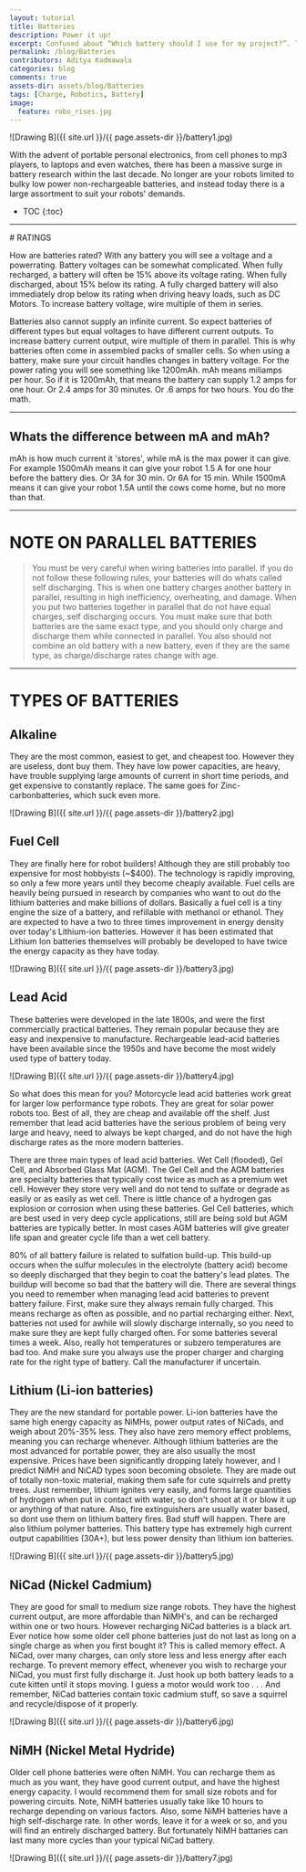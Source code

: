 ```yaml
---
layout: tutorial
title: Batteries
description: Power it up!
excerpt: Confused about “Which battery should I use for my project?”. There exist different types of batteries in the market. This is a guide for types of batteries and the basic conventions & symbols used by these batteries.
permalink: /blog/Batteries
contributors: Aditya Kadmawala
categories: blog
comments: true
assets-dir: assets/blog/Batteries
tags: [Charge, Robotics, Battery]
image:
  feature: robo_rises.jpg
---
```


![Drawing B]({{ site.url }}/{{ page.assets-dir }}/battery1.jpg)

With the advent of portable personal electronics, from cell phones to mp3 players, to laptops and even watches, there has been a massive surge in battery research within the last decade. No longer are your robots limited to bulky low power non-rechargeable batteries, and instead today there is a large assortment to suit your robots' demands.

* TOC
{:toc}

<hr>
# RATINGS

How are batteries rated? With any battery you will see a voltage and a powerrating. Battery voltages can be somewhat complicated. When fully recharged, a battery will often be 15% above its voltage rating. When fully discharged, about 15% below its rating. A fully charged battery will also immediately drop below its rating when driving heavy loads, such as DC Motors. To increase battery voltage, wire multiple of them in series.

Batteries also cannot supply an infinite current. So expect batteries of different types but equal voltages to have different current outputs. To increase battery current output, wire multiple of them in parallel. This is why batteries often come in assembled packs of smaller cells. So when using a battery, make sure your circuit handles changes in battery voltage. For the power rating you will see something like 1200mAh. mAh means miliamps per hour. So if it is 1200mAh, that means the battery can supply 1.2 amps for one hour. Or 2.4 amps for 30 minutes. Or .6 amps for two hours. You do the math.
<hr>

## Whats the difference between mA and mAh?

mAh is how much current it 'stores', while mA is the max power it can give.
For example 1500mAh means it can give your robot 1.5 A for one hour before the battery dies. Or 3A for 30 min. Or 6A for 15 min.
While 1500mA means it can give your robot 1.5A until the cows come home, but no more than that.
<hr>

# NOTE ON PARALLEL BATTERIES
> You must be very careful when wiring batteries into parallel. If you do not follow these following rules, your batteries will do whats called self discharging. This is when one battery charges another battery in parallel, resulting in high inefficiency, overheating, and damage.
When you put two batteries together in parallel that do not have equal charges, self discharging occurs. You must make sure that both batteries are the same exact type, and you should only charge and discharge them while connected in parallel. You also should not combine an old battery with a new battery, even if they are the same type, as charge/discharge rates change with age.
<hr>

# TYPES OF BATTERIES

## Alkaline
They are the most common, easiest to get, and cheapest too. However they are useless, dont buy them. They have low power capacities, are heavy, have trouble supplying large amounts of current in short time periods, and get expensive to constantly replace. The same goes for Zinc-carbonbatteries, which suck even more.

![Drawing B]({{ site.url }}/{{ page.assets-dir }}/battery2.jpg)


## Fuel Cell
They are finally here for robot builders! Although they are still probably too expensive for most hobbyists (~$400). The technology is rapidly improving, so only a few more years until they become cheaply available. Fuel cells are heavily being pursued in research by companies who want to out do the lithium batteries and make billions of dollars. Basically a fuel cell is a tiny engine the size of a battery, and refillable with methanol or ethanol. They are expected to have a two to three times improvement in energy density over today's Lithium-ion batteries. However it has been estimated that Lithium Ion batteries themselves will probably be developed to have twice the energy capacity as they have today.


![Drawing B]({{ site.url }}/{{ page.assets-dir }}/battery3.jpg)

## Lead Acid
These batteries were developed in the late 1800s, and were the first commercially practical batteries. They remain popular because they are easy and inexpensive to manufacture. Rechargeable lead-acid batteries have been available since the 1950s and have become the most widely used type of battery today.

![Drawing B]({{ site.url }}/{{ page.assets-dir }}/battery4.jpg)

So what does this mean for you? Motorcycle lead acid batteries work great for larger low performance type robots. They are great for solar power robots too. Best of all, they are cheap and available off the shelf. Just remember that lead acid batteries have the serious problem of being very large and heavy, need to always be kept charged, and do not have the high discharge rates as the more modern batteries.

There are three main types of lead acid batteries. Wet Cell (flooded), Gel Cell, and Absorbed Glass Mat (AGM). The Gel Cell and the AGM batteries are specialty batteries that typically cost twice as much as a premium wet cell. However they store very well and do not tend to sulfate or degrade as easily or as easily as wet cell. There is little chance of a hydrogen gas explosion or corrosion when using these batteries. Gel Cell batteries, which are best used in very deep cycle applications, still are being sold but AGM batteries are typically better. In most cases AGM batteries will give greater life span and greater cycle life than a wet cell battery.

80% of all battery failure is related to sulfation build-up. This build-up occurs when the sulfur molecules in the electrolyte (battery acid) become so deeply discharged that they begin to coat the battery's lead plates. The buildup will become so bad that the battery will die. There are several things you need to remember when managing lead acid batteries to prevent battery failure. First, make sure they always remain fully charged. This means recharge as often as possible, and no partial recharging either. Next, batteries not used for awhile will slowly discharge internally, so you need to make sure they are kept fully charged often. For some batteries several times a week. Also, really hot temperatures or subzero temperatures are bad too. And make sure you always use the proper charger and charging rate for the right type of battery. Call the manufacturer if uncertain.


## Lithium (Li-ion batteries)
They are the new standard for portable power. Li-ion batteries have the same high energy capacity as NiMHs, power output rates of NiCads, and weigh about 20%-35% less. They also have zero memory effect problems, meaning you can recharge whenever. Although lithium batteries are the most advanced for portable power, they are also usually the most expensive. Prices have been significantly dropping lately however, and I predict NiMH and NiCAD types soon becoming obsolete. They are made out of totally non-toxic material, making them safe for cute squirrels and pretty trees. Just remember, lithium ignites very easily, and forms large quantities of hydrogen when put in contact with water, so don't shoot at it or blow it up or anything of that nature. Also, fire extinguishers are usually water based, so dont use them on lithium battery fires. Bad stuff will happen. There are also lithium polymer batteries. This battery type has extremely high current output capabilities (30A+), but less power density than lithium ion batteries.

![Drawing B]({{ site.url }}/{{ page.assets-dir }}/battery5.jpg)


## NiCad (Nickel Cadmium)
They are good for small to medium size range robots. They have the highest current output, are more affordable than NiMH's, and can be recharged within one or two hours. However recharging NiCad batteries is a black art. Ever notice how some older cell phone batteries just do not last as long on a single charge as when you first bought it? This is called memory effect. A NiCad, over many charges, can only store less and less energy after each recharge. To prevent memory effect, whenever you wish to recharge your NiCad, you must first fully discharge it. Just hook up both battery leads to a cute kitten until it stops moving. I guess a motor would work too . . . And remember, NiCad batteries contain toxic cadmium stuff, so save a squirrel and recycle/dispose of it properly.

![Drawing B]({{ site.url }}/{{ page.assets-dir }}/battery6.jpg)

## NiMH (Nickel Metal Hydride)
Older cell phone batteries were often NiMH. You can recharge them as much as you want, they have good current output, and have the highest energy capacity. I would recommend them for small size robots and for powering circuits. Note, NiMH batteries usually take like 10 hours to recharge depending on various factors. Also, some NiMH batteries have a high self-discharge rate. In other words, leave it for a week or so, and you will find an entirely discharged battery. But fortunately NiMH battaries can last many more cycles than your typical NiCad battery.

![Drawing B]({{ site.url }}/{{ page.assets-dir }}/battery7.jpg)
